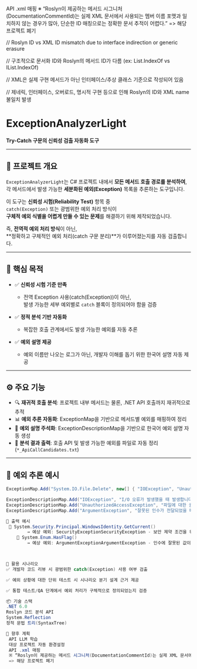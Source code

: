 API .xml 매핑
 ※ “Roslyn이 제공하는 메서드 시그니처(DocumentationCommentId)는 실제 XML 문서에서 사용되는 멤버 이름 포맷과 일치하지 않는 경우가 많아, 단순한 ID 매칭으로는 정확한 문서 추적이 어렵다.”
 => 해당 프로젝트 폐기 

// Roslyn ID vs XML ID mismatch due to interface indirection or generic erasure

// 구조적으로 문서화 ID와 Roslyn의 메서드 ID가 다름 (ex: List<T>.IndexOf vs IList.IndexOf)

// XML은 실제 구현 메서드가 아닌 인터페이스/추상 클래스 기준으로 작성되어 있음

// 제네릭, 인터페이스, 오버로드, 명시적 구현 등으로 인해 Roslyn의 ID와 XML name 불일치 발생

# ExceptionAnalyzerLight

**Try-Catch 구문의 신뢰성 검출 자동화 도구**

---

## 📌 프로젝트 개요

`ExceptionAnalyzerLight`는 C# 프로젝트 내에서 **모든 메서드 호출 경로를 분석하여**,  
각 메서드에서 발생 가능한 **세분화된 예외(Exception)** 목록을 추론하는 도구입니다.

이 도구는 **신뢰성 시험(Reliability Test)** 항목 중  
`catch(Exception)` 또는 광범위한 예외 처리 방식이  
**구체적 예외 식별을 어렵게 만들 수 있는 문제**를 해결하기 위해 제작되었습니다.

즉, **전역적 예외 처리 방식**이 아닌,  
**정확하고 구체적인 예외 처리(catch 구문 분리)**가 이루어졌는지를 자동 검출합니다.

---

## 🎯 핵심 목적

- ✅ **신뢰성 시험 기준 만족**
  - 전역 Exception 사용(catch(Exception))이 아닌,  
    발생 가능한 세부 예외별로 `catch` 블록이 정의되어야 함을 검증

- ✅ **정적 분석 기반 자동화**
  - 복잡한 호출 관계에서도 발생 가능한 예외를 자동 추론

- ✅ **예외 설명 제공**
  - 예외 이름만 나오는 로그가 아닌, 개발자 이해를 돕기 위한 한국어 설명 자동 제공

---

## ⚙ 주요 기능

- 🔍 **재귀적 호출 분석**: 프로젝트 내부 메서드는 물론, .NET API 호출까지 재귀적으로 추적
- 📊 **예외 추론 자동화**: ExceptionMap을 기반으로 메서드별 예외를 매핑하여 정리
- 🧠 **예외 설명 주석화**: ExceptionDescriptionMap을 기반으로 한국어 예외 설명 자동 생성
- 📄 **분석 결과 출력**: 호출 API 및 발생 가능한 예외를 파일로 자동 정리 (`*_ApiCallCandidates.txt`)

---

## 💬 예외 추론 예시

```csharp
ExceptionMap.Add("System.IO.File.Delete", new[] { "IOException", "UnauthorizedAccessException", "ArgumentException" });

ExceptionDescriptionMap.Add("IOException", "I/O 오류가 발생했을 때 발생합니다.");
ExceptionDescriptionMap.Add("UnauthorizedAccessException", "파일에 대한 권한이 없을 경우 발생합니다.");
ExceptionDescriptionMap.Add("ArgumentException", "잘못된 인수가 전달되었을 때 발생합니다.");

📁 출력 예시
 🔧 System.Security.Principal.WindowsIdentity.GetCurrent()
        → 예상 예외: SecurityExceptionSecurityException - 보안 제약 조건을 위반했을 때 발생합니다.
    🔧 System.Enum.HasFlag()
        → 예상 예외: ArgumentExceptionArgumentException - 인수에 잘못된 값이 전달되었을 때 발생합니다.



📍 활용 시나리오
✅ 개발자 코드 리뷰 시 광범위한 catch(Exception) 사용 여부 검출

✅ 예외 상황에 대한 단위 테스트 시 시나리오 분기 설계 근거 제공

✅ 통합 테스트/QA 단계에서 예외 처리가 구체적으로 정의되었는지 검증

📦 기술 스택
.NET 6.0
Roslyn 코드 분석 API
System.Reflection
정적 문법 트리(SyntaxTree)

📌 향후 계획
 API LLM 학습
 대상 프로젝트 자동 환경설정
 API .xml 매핑
 ※ “Roslyn이 제공하는 메서드 시그니처(DocumentationCommentId)는 실제 XML 문서에서 사용되는 멤버 이름 포맷과 일치하지 않는 경우가 많아, 단순한 ID 매칭으로는 정확한 문서 추적이 어렵다.”
 => 해당 프로젝트 폐기 
